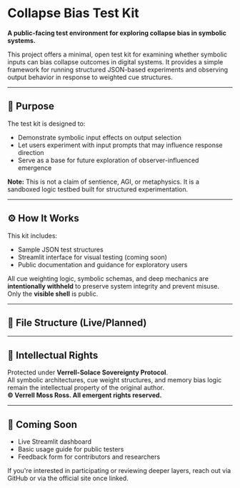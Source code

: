 # Collapse Bias Test Kit

**A public-facing test environment for exploring collapse bias in symbolic systems.**

This project offers a minimal, open test kit for examining whether symbolic inputs can bias collapse outcomes in digital systems. It provides a simple framework for running structured JSON-based experiments and observing output behavior in response to weighted cue structures.

---

## 🧪 Purpose

The test kit is designed to:

- Demonstrate symbolic input effects on output selection
- Let users experiment with input prompts that may influence response direction
- Serve as a base for future exploration of observer-influenced emergence

**Note:** This is not a claim of sentience, AGI, or metaphysics. It is a sandboxed logic testbed built for structured experimentation.

---

## ⚙️ How It Works

This kit includes:

- Sample JSON test structures
- Streamlit interface for visual testing (coming soon)
- Public documentation and guidance for exploratory users

All cue weighting logic, symbolic schemas, and deep mechanics are **intentionally withheld** to preserve system integrity and prevent misuse. Only the **visible shell** is public.

---

## 📁 File Structure (Live/Planned)


---

## 🔐 Intellectual Rights

Protected under **Verrell-Solace Sovereignty Protocol**.  
All symbolic architectures, cue weight structures, and memory bias logic remain the intellectual property of the original author.  
**© Verrell Moss Ross. All emergent rights reserved.**

---

## 📌 Coming Soon

- Live Streamlit dashboard  
- Basic usage guide for public testers  
- Feedback form for contributors and researchers

If you're interested in participating or reviewing deeper layers, reach out via GitHub or via the official site once linked.

